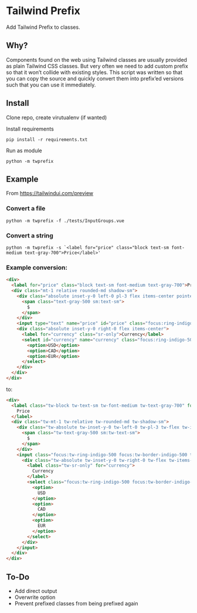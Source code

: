 # Tailwind Prefix

Add Tailwind Prefix to classes.

## Why?

Components found on the web using Tailwind classes are usually provided as plain Tailwind CSS classes. But very often we need to add custom prefix so that it won’t collide with existing styles. This script was written so that you can copy the source and quickly convert them into prefix’ed versions such that you can use it immediately.

## Install

Clone repo, create virutualenv (if wanted)

Install requirements

```angular2html
pip install -r requirements.txt
```

Run as module

```
python -m twprefix
```

## Example

From https://tailwindui.com/preview

### Convert a file
```
python -m twprefix -f ./tests/InputGroups.vue
```

### Convert a string
```
python -m twprefix -s `<label for="price" class="block text-sm font-medium text-gray-700">Price</label>'
```

### Example conversion:

```html
<div>
  <label for="price" class="block text-sm font-medium text-gray-700">Price</label>
  <div class="mt-1 relative rounded-md shadow-sm">
    <div class="absolute inset-y-0 left-0 pl-3 flex items-center pointer-events-none">
      <span class="text-gray-500 sm:text-sm">
        $
      </span>
    </div>
    <input type="text" name="price" id="price" class="focus:ring-indigo-500 focus:border-indigo-500 block w-full pl-7 pr-12 sm:text-sm border-gray-300 rounded-md" placeholder="0.00">
    <div class="absolute inset-y-0 right-0 flex items-center">
      <label for="currency" class="sr-only">Currency</label>
      <select id="currency" name="currency" class="focus:ring-indigo-500 focus:border-indigo-500 h-full py-0 pl-2 pr-7 border-transparent bg-transparent text-gray-500 sm:text-sm rounded-md">
        <option>USD</option>
        <option>CAD</option>
        <option>EUR</option>
      </select>
    </div>
  </div>
</div>
```

to:

```html
<div>
  <label class="tw-block tw-text-sm tw-font-medium tw-text-gray-700" for="price">
    Price
  </label>
  <div class="tw-mt-1 tw-relative tw-rounded-md tw-shadow-sm">
    <div class="tw-absolute tw-inset-y-0 tw-left-0 tw-pl-3 tw-flex tw-items-center tw-pointer-events-none">
      <span class="tw-text-gray-500 sm:tw-text-sm">
        $
      </span>
    </div>
    <input class="focus:tw-ring-indigo-500 focus:tw-border-indigo-500 tw-block tw-w-full tw-pl-7 tw-pr-12 sm:tw-text-sm tw-border-gray-300 tw-rounded-md" id="price" name="price" placeholder="0.00" type="text">
      <div class="tw-absolute tw-inset-y-0 tw-right-0 tw-flex tw-items-center">
        <label class="tw-sr-only" for="currency">
          Currency
        </label>
        <select class="focus:tw-ring-indigo-500 focus:tw-border-indigo-500 tw-h-full tw-py-0 tw-pl-2 tw-pr-7 tw-border-transparent tw-bg-transparent tw-text-gray-500 sm:tw-text-sm tw-rounded-md" id="currency" name="currency">
          <option>
            USD
          </option>
          <option>
            CAD
          </option>
          <option>
            EUR
          </option>
        </select>
      </div>
    </input>
  </div>
</div>
```

## To-Do

- Add direct output
- Overwrite option
- Prevent prefixed classes from being prefixed again
